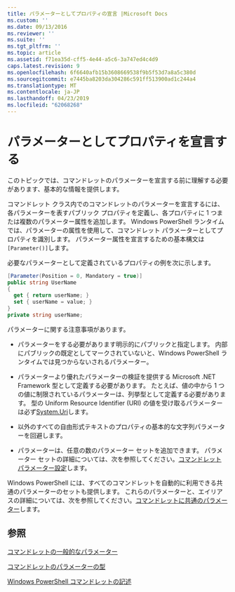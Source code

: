```yaml
---
title: パラメーターとしてプロパティの宣言 |Microsoft Docs
ms.custom: ''
ms.date: 09/13/2016
ms.reviewer: ''
ms.suite: ''
ms.tgt_pltfrm: ''
ms.topic: article
ms.assetid: f71ea35d-cff5-4e44-a5c6-3a747ed4c4d9
caps.latest.revision: 9
ms.openlocfilehash: 6f6640afb15b3608669538f9b5f53d7a8a5c380d
ms.sourcegitcommit: e7445ba8203da304286c591ff513900ad1c244a4
ms.translationtype: MT
ms.contentlocale: ja-JP
ms.lasthandoff: 04/23/2019
ms.locfileid: "62068268"
---
```

# <a name="declaring-properties-as-parameters"></a>パラメーターとしてプロパティを宣言する

このトピックでは、コマンドレットのパラメーターを宣言する前に理解する必要があります、基本的な情報を提供します。

コマンドレット クラス内でのコマンドレットのパラメーターを宣言するには、各パラメーターを表すパブリック プロパティを定義し、各プロパティに 1 つまたは複数のパラメーター属性を追加します。 Windows PowerShell ランタイムでは、パラメーターの属性を使用して、コマンドレット パラメーターとしてプロパティを識別します。 パラメーター属性を宣言するための基本構文は`[Parameter()]`します。

必要なパラメーターとして定義されているプロパティの例を次に示します。

```csharp
[Parameter(Position = 0, Mandatory = true)]
public string UserName
{
  get { return userName; }
  set { userName = value; }
}
private string userName;
```

パラメーターに関する注意事項があります。

- パラメーターをする必要があります明示的にパブリックと指定します。 内部にパブリックの既定としてマークされていないと、Windows PowerShell ランタイムでは見つからないされるパラメーター。

- パラメーターより優れたパラメーターの検証を提供する Microsoft .NET Framework 型として定義する必要があります。 たとえば、値の中から 1 つの値に制限されているパラメーターは、列挙型として定義する必要があります。 型の Uniform Resource Identifier (URI) の値を受け取るパラメーターは必ず[System.Uri](/dotnet/api/System.Uri)します。

- 以外のすべての自由形式テキストのプロパティの基本的な文字列パラメーターを回避します。

- パラメーターは、任意の数のパラメーター セットを追加できます。 パラメーター セットの詳細については、次を参照してください。[コマンドレット パラメーター設定](./cmdlet-parameter-sets.md)します。

Windows PowerShell には、すべてのコマンドレットを自動的に利用できる共通のパラメーターのセットも提供します。 これらのパラメーターと、エイリアスの詳細については、次を参照してください。[コマンドレットに共通のパラメーター](./common-parameter-names.md)します。

## <a name="see-also"></a>参照

[コマンドレットの一般的なパラメーター](./common-parameter-names.md)

[コマンドレットのパラメーターの型](./types-of-cmdlet-parameters.md)

[Windows PowerShell コマンドレットの記述](./writing-a-windows-powershell-cmdlet.md)
